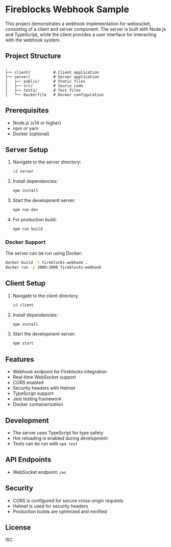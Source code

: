 # Fireblocks Webhook Sample

This project demonstrates a webhook implementation for websocket, consisting of a client and server component. The server is built with Node.js and TypeScript, while the client provides a user interface for interacting with the webhook system.

## Project Structure

```
.
├── client/          # Client application
├── server/          # Server application
│   ├── public/      # Static files
│   ├── src/         # Source code
│   ├── tests/       # Test files
│   └── Dockerfile   # Docker configuration
```

## Prerequisites

- Node.js (v14 or higher)
- npm or yarn
- Docker (optional)

## Server Setup

1. Navigate to the server directory:
   ```bash
   cd server
   ```

2. Install dependencies:
   ```bash
   npm install
   ```

3. Start the development server:
   ```bash
   npm run dev
   ```

4. For production build:
   ```bash
   npm run build
   ```

### Docker Support

The server can be run using Docker:

```bash
docker build -t fireblocks-webhook .
docker run -p 3000:3000 fireblocks-webhook
```

## Client Setup

1. Navigate to the client directory:
   ```bash
   cd client
   ```

2. Install dependencies:
   ```bash
   npm install
   ```

3. Start the development server:
   ```bash
   npm start
   ```

## Features

- Webhook endpoint for Fireblocks integration
- Real-time WebSocket support
- CORS enabled
- Security headers with Helmet
- TypeScript support
- Jest testing framework
- Docker containerization

## Development

- The server uses TypeScript for type safety
- Hot reloading is enabled during development
- Tests can be run with `npm test`

## API Endpoints

- WebSocket endpoint: `/ws`

## Security

- CORS is configured for secure cross-origin requests
- Helmet is used for security headers
- Production builds are optimized and minified

## License

ISC 